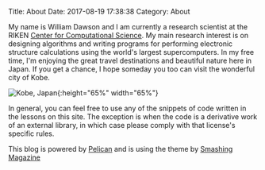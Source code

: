 Title: About
Date: 2017-08-19 17:38:38
Category: About

My name is William Dawson and I am currently a research scientist
at the RIKEN
[Center for Computational Science](http://www.riken.jp/en/research/labs/r-ccs/).
My main research interest is on designing algorithms and writing programs for
performing electronic structure calculations using the world's largest
supercomputers. In my free time, I'm enjoying the great travel destinations
and beautiful nature here in Japan. If you get a chance, I hope someday you
too can visit the wonderful city of Kobe.

![Kobe, Japan]({attach}assets/kobe.jpg){:height="65%" width="65%"}

In general, you can feel free to use any of the snippets of code written
in the lessons on this site. The exception is when the code is a derivative
work of an external library, in which case please comply with that license's
specific rules.

This blog is powered by [Pelican](https://getpelican.com/) and is using
the theme by [Smashing Magazine](https://www.smashingmagazine.com/2009/08/designing-a-html-5-layout-from-scratch/)
